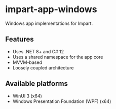 # impart-app-windows

Windows app implementations for Impart.

## Features

* Uses .NET 8+ and C# 12
* Uses a shared namespace for the app core
* MVVM-based
* Loosely coupled architecture

## Available platforms

* WinUI 3 (x64)
* Windows Presentation Foundation (WPF) (x64)
